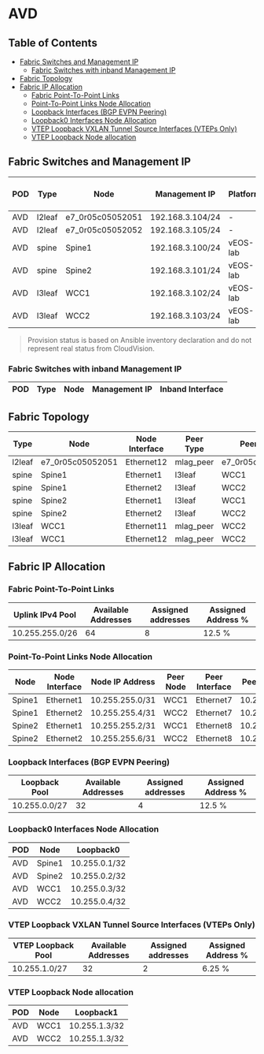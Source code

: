 # AVD

## Table of Contents

- [Fabric Switches and Management IP](#fabric-switches-and-management-ip)
  - [Fabric Switches with inband Management IP](#fabric-switches-with-inband-management-ip)
- [Fabric Topology](#fabric-topology)
- [Fabric IP Allocation](#fabric-ip-allocation)
  - [Fabric Point-To-Point Links](#fabric-point-to-point-links)
  - [Point-To-Point Links Node Allocation](#point-to-point-links-node-allocation)
  - [Loopback Interfaces (BGP EVPN Peering)](#loopback-interfaces-bgp-evpn-peering)
  - [Loopback0 Interfaces Node Allocation](#loopback0-interfaces-node-allocation)
  - [VTEP Loopback VXLAN Tunnel Source Interfaces (VTEPs Only)](#vtep-loopback-vxlan-tunnel-source-interfaces-vteps-only)
  - [VTEP Loopback Node allocation](#vtep-loopback-node-allocation)

## Fabric Switches and Management IP

| POD | Type | Node | Management IP | Platform | Provisioned in CloudVision | Serial Number |
| --- | ---- | ---- | ------------- | -------- | -------------------------- | ------------- |
| AVD | l2leaf | e7_0r05c05052051 | 192.168.3.104/24 | - | Provisioned | - |
| AVD | l2leaf | e7_0r05c05052052 | 192.168.3.105/24 | - | Provisioned | - |
| AVD | spine | Spine1 | 192.168.3.100/24 | vEOS-lab | Provisioned | - |
| AVD | spine | Spine2 | 192.168.3.101/24 | vEOS-lab | Provisioned | - |
| AVD | l3leaf | WCC1 | 192.168.3.102/24 | vEOS-lab | Provisioned | - |
| AVD | l3leaf | WCC2 | 192.168.3.103/24 | vEOS-lab | Provisioned | - |

> Provision status is based on Ansible inventory declaration and do not represent real status from CloudVision.

### Fabric Switches with inband Management IP

| POD | Type | Node | Management IP | Inband Interface |
| --- | ---- | ---- | ------------- | ---------------- |

## Fabric Topology

| Type | Node | Node Interface | Peer Type | Peer Node | Peer Interface |
| ---- | ---- | -------------- | --------- | ----------| -------------- |
| l2leaf | e7_0r05c05052051 | Ethernet12 | mlag_peer | e7_0r05c05052052 | Ethernet12 |
| spine | Spine1 | Ethernet1 | l3leaf | WCC1 | Ethernet7 |
| spine | Spine1 | Ethernet2 | l3leaf | WCC2 | Ethernet7 |
| spine | Spine2 | Ethernet1 | l3leaf | WCC1 | Ethernet8 |
| spine | Spine2 | Ethernet2 | l3leaf | WCC2 | Ethernet8 |
| l3leaf | WCC1 | Ethernet11 | mlag_peer | WCC2 | Ethernet11 |
| l3leaf | WCC1 | Ethernet12 | mlag_peer | WCC2 | Ethernet12 |

## Fabric IP Allocation

### Fabric Point-To-Point Links

| Uplink IPv4 Pool | Available Addresses | Assigned addresses | Assigned Address % |
| ---------------- | ------------------- | ------------------ | ------------------ |
| 10.255.255.0/26 | 64 | 8 | 12.5 % |

### Point-To-Point Links Node Allocation

| Node | Node Interface | Node IP Address | Peer Node | Peer Interface | Peer IP Address |
| ---- | -------------- | --------------- | --------- | -------------- | --------------- |
| Spine1 | Ethernet1 | 10.255.255.0/31 | WCC1 | Ethernet7 | 10.255.255.1/31 |
| Spine1 | Ethernet2 | 10.255.255.4/31 | WCC2 | Ethernet7 | 10.255.255.5/31 |
| Spine2 | Ethernet1 | 10.255.255.2/31 | WCC1 | Ethernet8 | 10.255.255.3/31 |
| Spine2 | Ethernet2 | 10.255.255.6/31 | WCC2 | Ethernet8 | 10.255.255.7/31 |

### Loopback Interfaces (BGP EVPN Peering)

| Loopback Pool | Available Addresses | Assigned addresses | Assigned Address % |
| ------------- | ------------------- | ------------------ | ------------------ |
| 10.255.0.0/27 | 32 | 4 | 12.5 % |

### Loopback0 Interfaces Node Allocation

| POD | Node | Loopback0 |
| --- | ---- | --------- |
| AVD | Spine1 | 10.255.0.1/32 |
| AVD | Spine2 | 10.255.0.2/32 |
| AVD | WCC1 | 10.255.0.3/32 |
| AVD | WCC2 | 10.255.0.4/32 |

### VTEP Loopback VXLAN Tunnel Source Interfaces (VTEPs Only)

| VTEP Loopback Pool | Available Addresses | Assigned addresses | Assigned Address % |
| ------------------ | ------------------- | ------------------ | ------------------ |
| 10.255.1.0/27 | 32 | 2 | 6.25 % |

### VTEP Loopback Node allocation

| POD | Node | Loopback1 |
| --- | ---- | --------- |
| AVD | WCC1 | 10.255.1.3/32 |
| AVD | WCC2 | 10.255.1.3/32 |
